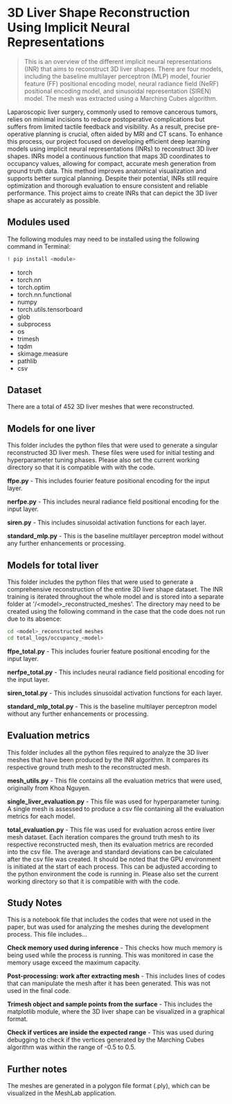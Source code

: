 # 3D Liver Shape Reconstruction Using Implicit Neural Representations
> This is an overview of the different implicit neural representations (INR) that aims to reconstruct 3D liver shapes. There are four models, including the baseline multilayer perceptron (MLP) model, fourier feature (FF) positional encoding model, neural radiance field (NeRF) positional encoding model, and sinusoidal representation (SIREN) model. The mesh was extracted using a Marching Cubes algorithm.

Laparoscopic liver surgery, commonly used to remove cancerous tumors, relies on minimal incisions to reduce postoperative complications but suffers from limited tactile feedback and visibility. As a result, precise pre-operative planning is crucial, often aided by MRI and CT scans. To enhance this process, our project focused on developing efficient deep learning models using implicit neural representations (INRs) to reconstruct 3D liver shapes. INRs model a continuous function that maps 3D coordinates to occupancy values, allowing for compact, accurate mesh generation from ground truth data. This method improves anatomical visualization and supports better surgical planning. Despite their potential, INRs still require optimization and thorough evaluation to ensure consistent and reliable performance. This project aims to create INRs that can depict the 3D liver shape as accurately as possible.

## Modules used

The following modules may need to be installed using the following command in Terminal:

```sh
! pip install <module>
```

* torch
* torch.nn
* torch.optim
* torch.nn.functional
* numpy
* torch.utils.tensorboard
* glob
* subprocess
* os
* trimesh
* tqdm 
* skimage.measure
* pathlib
* csv

## Dataset

There are a total of 452 3D liver meshes that were reconstructed.

## Models for one liver

This folder includes the python files that were used to generate a singular reconstructed 3D liver mesh. These files were used for initial testing and hyperparameter tuning phases. Please also set the current working directory so that it is compatible with with the code.

**ffpe.py** - This includes fourier feature positional encoding for the input layer.

**nerfpe.py** - This includes neural radiance field positional encoding for the input layer.

**siren.py** - This includes sinusoidal activation functions for each layer.

**standard_mlp.py** - This is the baseline multilayer perceptron model without any further enhancements or processing.

## Models for total liver

This folder includes the python files that were used to generate a comprehensive reconstruction of the entire 3D liver shape dataset. The INR training is iterated throughout the whole model and is stored into a separate folder at '/\<model\>_reconstructed_meshes'. The directory may need to be created using the following command in the case that the code does not run due to its absence:

```sh
cd <model>_reconstructed meshes
cd total_logs/occupancy_<model>
```

**ffpe_total.py** - This includes fourier feature positional encoding for the input layer.

**nerfpe_total.py** - This includes neural radiance field positional encoding for the input layer.

**siren_total.py** - This includes sinusoidal activation functions for each layer.

**standard_mlp_total.py** - This is the baseline multilayer perceptron model without any further enhancements or processing.

## Evaluation metrics

This folder includes all the python files required to analyze the 3D liver meshes that have been produced by the INR algorithm. It compares its respective ground truth mesh to the reconstructed mesh.

**mesh_utils.py** - This file contains all the evaluation metrics that were used, originally from Khoa Nguyen.

**single_liver_evaluation.py** - This file was used for hyperparameter tuning. A single mesh is assessed to produce a csv file containing all the evaluation metrics for each model.

**total_evaluation.py** - This file was used for evaluation across entire liver mesh dataset. Each iteration compares the ground truth mesh to its respective reconstructed mesh, then its evaluation metrics are recorded into the csv file. The average and standard deviations can be calculated after the csv file was created. It should be noted that the GPU environment is initiated at the start of each process. This can be adjusted according to the python environment the code is running in. Please also set the current working directory so that it is compatible with with the code.

## Study Notes

This is a notebook file that includes the codes that were not used in the paper, but was used for analyzing the meshes during the development process. This file includes...

**Check memory used during inference** - This checks how much memory is being used while the process is running. This was monitored in case the memory usage exceed the maximum capacity.

**Post-processing: work after extracting mesh** - This includes lines of codes that can manipulate the mesh after it has been generated. This was not used in the final code.

**Trimesh object and sample points from the surface** - This includes the matplotlib module, where the 3D liver shape can be visualized in a graphical format.

**Check if vertices are inside the expected range** - This was used during debugging to check if the vertices generated by the Marching Cubes algorithm was within the range of -0.5 to 0.5.

## Further notes

The meshes are generated in a polygon file format (.ply), which can be visualized in the MeshLab application. 
